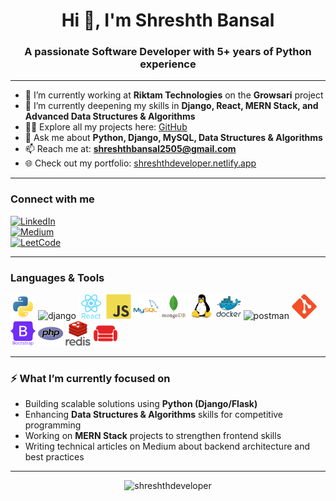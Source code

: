 <h1 align="center">Hi 👋, I'm Shreshth Bansal</h1>
<h3 align="center">A passionate Software Developer with 5+ years of Python experience</h3>

---

- 🔭 I’m currently working at **Riktam Technologies** on the **Growsari** project  
- 🌱 I’m currently deepening my skills in **Django, React, MERN Stack, and Advanced Data Structures & Algorithms**  
- 👨‍💻 Explore all my projects here: [GitHub](https://github.com/shreshthdeveloper)  
- 💬 Ask me about **Python, Django, MySQL, Data Structures & Algorithms**  
- 📫 Reach me at: **shreshthbansal2505@gmail.com**  
- 🌐 Check out my portfolio: [shreshthdeveloper.netlify.app](https://shreshthdeveloper.netlify.app/)  

---

<h3 align="left">Connect with me</h3>

[![LinkedIn](https://img.shields.io/badge/-LinkedIn-blue?style=flat&logo=linkedin&logoColor=white)](https://www.linkedin.com/in/shreshthdeveloper/)  
[![Medium](https://img.shields.io/badge/-Medium-black?style=flat&logo=medium&logoColor=white)](https://shreshthdeveloper.medium.com/)  
[![LeetCode](https://img.shields.io/badge/-LeetCode-orange?style=flat&logo=leetcode&logoColor=white)](https://leetcode.com/u/shreshthdeveloper/)  

---

<h3 align="left">Languages & Tools</h3>

<p align="left">
  <img src="https://raw.githubusercontent.com/devicons/devicon/master/icons/python/python-original.svg" alt="python" width="40" height="40"/>
  <img src="https://cdn.worldvectorlogo.com/logos/django.svg" alt="django" width="40" height="40"/>
  <img src="https://raw.githubusercontent.com/devicons/devicon/master/icons/react/react-original-wordmark.svg" alt="react" width="40" height="40"/>
  <img src="https://raw.githubusercontent.com/devicons/devicon/master/icons/javascript/javascript-original.svg" alt="javascript" width="40" height="40"/>
  <img src="https://raw.githubusercontent.com/devicons/devicon/master/icons/mysql/mysql-original-wordmark.svg" alt="mysql" width="40" height="40"/>
  <img src="https://raw.githubusercontent.com/devicons/devicon/master/icons/mongodb/mongodb-original-wordmark.svg" alt="mongodb" width="40" height="40"/>
  <img src="https://raw.githubusercontent.com/devicons/devicon/master/icons/linux/linux-original.svg" alt="linux" width="40" height="40"/>
  <img src="https://raw.githubusercontent.com/devicons/devicon/master/icons/docker/docker-original-wordmark.svg" alt="docker" width="40" height="40"/>
  <img src="https://www.vectorlogo.zone/logos/getpostman/getpostman-icon.svg" alt="postman" width="40" height="40"/>
  <img src="https://raw.githubusercontent.com/devicons/devicon/master/icons/git/git-original.svg" alt="git" width="40" height="40"/>
  <img src="https://raw.githubusercontent.com/devicons/devicon/master/icons/bootstrap/bootstrap-plain-wordmark.svg" alt="bootstrap" width="40" height="40"/>
  <img src="https://raw.githubusercontent.com/devicons/devicon/master/icons/php/php-original.svg" alt="php" width="40" height="40"/>
  <img src="https://raw.githubusercontent.com/devicons/devicon/master/icons/redis/redis-original-wordmark.svg" alt="redis" width="40" height="40"/>
  <img src="https://raw.githubusercontent.com/devicons/devicon/master/icons/couchdb/couchdb-original.svg" alt="couchdb" width="40" height="40"/>
</p>

---

<h3 align="left">⚡ What I’m currently focused on</h3>

- Building scalable solutions using **Python (Django/Flask)**  
- Enhancing **Data Structures & Algorithms** skills for competitive programming  
- Working on **MERN Stack** projects to strengthen frontend skills  
- Writing technical articles on Medium about backend architecture and best practices

---

<p align="center">
  <img src="https://github-readme-stats.vercel.app/api/top-langs?username=shreshthdeveloper&show_icons=true&locale=en&layout=compact" alt="shreshthdeveloper" />
</p>
